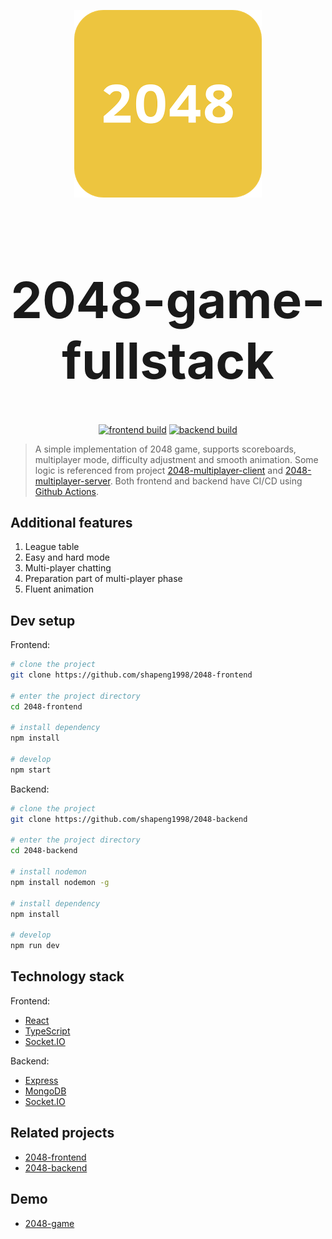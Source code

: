 <p align="center"><img style="width:300px" src="./2048_logo.png" alt="2048-logo"></p>

<h1 align="center" style="font-size:80px">2048-game-fullstack</h1>

<p align="center">
  <a href="https://github.com/shapeng1998/2048-frontend/actions"><img src="https://github.com/shapeng1998/2048-frontend/workflows/frontend%20build/badge.svg" alt="frontend build"></a>
  <a href="https://github.com/shapeng1998/2048-backend/actions"><img src="https://github.com/shapeng1998/2048-backend/workflows/backend%20build/badge.svg" alt="backend build"></a>
</p>

> A simple implementation of 2048 game, supports scoreboards, multiplayer mode, difficulty adjustment and smooth animation. Some logic is referenced from project [2048-multiplayer-client](https://github.com/pietrushka/2048-multiplayer-client) and [2048-multiplayer-server](https://github.com/pietrushka/2048-multiplayer-server). Both frontend and backend have CI/CD using [Github Actions](https://github.com/features/actions).

## Additional features

1. League table
2. Easy and hard mode
3. Multi-player chatting
4. Preparation part of multi-player phase
5. Fluent animation

## Dev setup

Frontend:

```bash
# clone the project
git clone https://github.com/shapeng1998/2048-frontend

# enter the project directory
cd 2048-frontend

# install dependency
npm install

# develop
npm start
```

Backend:

```bash
# clone the project
git clone https://github.com/shapeng1998/2048-backend

# enter the project directory
cd 2048-backend

# install nodemon
npm install nodemon -g

# install dependency
npm install

# develop
npm run dev
```

## Technology stack

Frontend:

- [React](https://reactjs.org/)
- [TypeScript](https://www.typescriptlang.org/)
- [Socket.IO](https://socket.io/)

Backend:

- [Express](https://www.expressjs.com)
- [MongoDB](https://www.mongodb.com/)
- [Socket.IO](https://socket.io/)

## Related projects

- [2048-frontend](https://github.com/shapeng1998/2048-frontend)
- [2048-backend](https://github.com/shapeng1998/2048-backend)

## Demo

- [2048-game](http://47.101.139.249)
